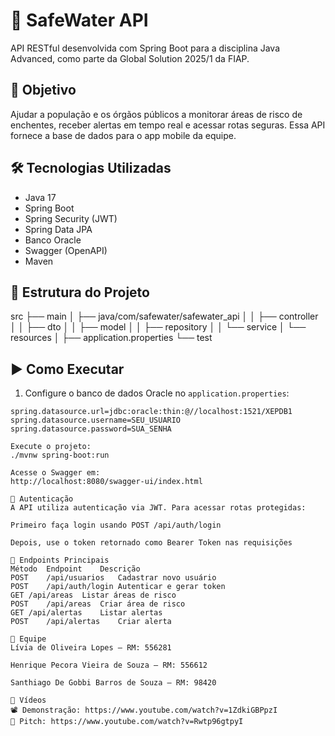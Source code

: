 # 🌊 SafeWater API

API RESTful desenvolvida com Spring Boot para a disciplina Java Advanced, como parte da Global Solution 2025/1 da FIAP.

## 🎯 Objetivo

Ajudar a população e os órgãos públicos a monitorar áreas de risco de enchentes, receber alertas em tempo real e acessar rotas seguras. Essa API fornece a base de dados para o app mobile da equipe.

## 🛠️ Tecnologias Utilizadas

- Java 17
- Spring Boot
- Spring Security (JWT)
- Spring Data JPA
- Banco Oracle
- Swagger (OpenAPI)
- Maven

## 🧩 Estrutura do Projeto

src
├── main
│ ├── java/com/safewater/safewater_api
│ │ ├── controller
│ │ ├── dto
│ │ ├── model
│ │ ├── repository
│ │ └── service
│ └── resources
│ ├── application.properties
└── test


## ▶️ Como Executar

1. Configure o banco de dados Oracle no `application.properties`:

```properties
spring.datasource.url=jdbc:oracle:thin:@//localhost:1521/XEPDB1
spring.datasource.username=SEU_USUARIO
spring.datasource.password=SUA_SENHA

Execute o projeto:
./mvnw spring-boot:run

Acesse o Swagger em:
http://localhost:8080/swagger-ui/index.html

🔐 Autenticação
A API utiliza autenticação via JWT. Para acessar rotas protegidas:

Primeiro faça login usando POST /api/auth/login

Depois, use o token retornado como Bearer Token nas requisições

📁 Endpoints Principais
Método	Endpoint	Descrição
POST	/api/usuarios	Cadastrar novo usuário
POST	/api/auth/login	Autenticar e gerar token
GET	/api/areas	Listar áreas de risco
POST	/api/areas	Criar área de risco
GET	/api/alertas	Listar alertas
POST	/api/alertas	Criar alerta

👥 Equipe
Lívia de Oliveira Lopes – RM: 556281

Henrique Pecora Vieira de Souza – RM: 556612

Santhiago De Gobbi Barros de Souza – RM: 98420

🎥 Vídeos
📽 Demonstração: https://www.youtube.com/watch?v=1ZdkiGBPpzI
🎤 Pitch: https://www.youtube.com/watch?v=Rwtp96gtpyI
